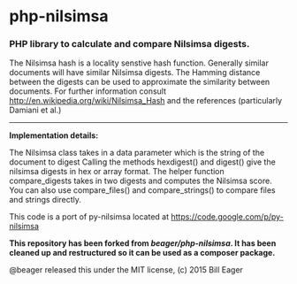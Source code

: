 # php-nilsimsa


### PHP library to calculate and compare Nilsimsa digests.

The Nilsimsa hash is a locality senstive hash function. Generally similar documents will have
similar Nilsimsa digests. The Hamming distance between the digests can be used to approximate
the similarity between documents. For further information consult
http://en.wikipedia.org/wiki/Nilsimsa_Hash and the references (particularly Damiani et al.)

----------------

**Implementation details:**

The Nilsimsa class takes in a data parameter which is the string of the document to digest
Calling the methods hexdigest() and digest() give the nilsimsa digests in hex or array format.
The helper function compare_digests takes in two digests and computes the Nilsimsa score.
You can also use compare_files() and compare_strings() to compare files and strings directly.

This code is a port of py-nilsimsa located at https://code.google.com/p/py-nilsimsa

**This repository has been forked from _beager/php-nilsimsa_. It has been cleaned up and 
restructured so it can be used as a composer package.**

@beager released this under the MIT license, (c) 2015 Bill Eager
